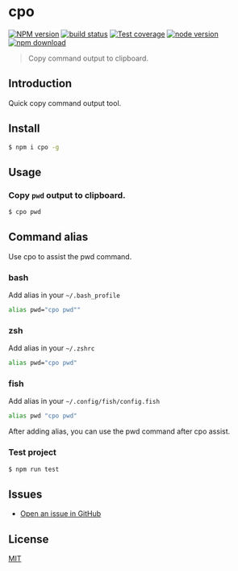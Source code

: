 # cpo

[![NPM version][npm-image]][npm-url]
[![build status][travis-image]][travis-url]
[![Test coverage][codecov-image]][codecov-url]
[![node version][node-image]][node-url]
[![npm download][download-image]][download-url]

[npm-image]: https://img.shields.io/npm/v/cpo.svg?style=flat-square&logo=npm
[npm-url]: https://npmjs.org/package/cpo
[travis-image]: https://img.shields.io/travis/ant-ife/cpo.svg?style=flat-square&logo=travis
[travis-url]: https://travis-ci.org/gaius-qi/cpo
[codecov-image]: https://img.shields.io/codecov/c/github/gaius-qi/cpo.svg?style=flat-square&logo=javascript
[codecov-url]: https://codecov.io/gh/gaius-qi/cpo
[node-image]: https://img.shields.io/badge/node.js-%3E=_8-green.svg?style=flat-square&logo=node.js
[node-url]: http://nodejs.org/download/
[download-image]: https://img.shields.io/npm/dm/cpo.svg?style=flat-square&logo=npm
[download-url]: https://npmjs.org/package/cpo

> Copy command output to clipboard.

## Introduction

Quick copy command output tool.

## Install

```bash
$ npm i cpo -g
```
## Usage

### Copy `pwd` output to clipboard.

```bash
$ cpo pwd
```

## Command alias

Use cpo to assist the pwd command.

### bash

Add alias in your `~/.bash_profile`

```bash
alias pwd="cpo pwd""
```

### zsh

Add alias in your `~/.zshrc`

```bash
alias pwd="cpo pwd"
```

### fish

Add alias in your `~/.config/fish/config.fish`

```bash
alias pwd "cpo pwd"
```

After adding alias, you can use the pwd command after cpo assist.



### Test project

```bash
$ npm run test
```

## Issues

- [Open an issue in GitHub](https://github.com/gaius-qi/cpo/issues)

## License

[MIT](http://opensource.org/licenses/MIT)
